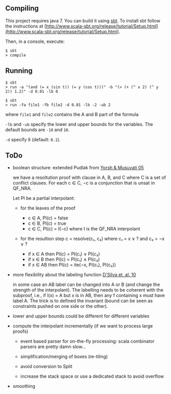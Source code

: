 
## Compiling

This project requires java 7.
You can build it using [sbt](http://www.scala-sbt.org/).
To install sbt follow the instructions at [http://www.scala-sbt.org/release/tutorial/Setup.html](http://www.scala-sbt.org/release/tutorial/Setup.html).

Then, in a console, execute:
```
$ sbt
> compile
```


## Running

```
$ sbt
> run -a "(and (= x (sin t)) (= y (cos t)))" -b "(> (+ (^ x 2) (^ y 2)) 1.2)" -d 0.01 -lb 0
```

```
$ sbt
> run -fa file1 -fb file2 -d 0.01 -lb -2 -ub 2
```
where `file1` and `file2` contains the A and B part of the formula

`-lb` and `-ub` specify the lower and upper bounds for the variables.
The default bounds are `-10` and `10`.

`-d` specify δ (default: `0.1`).


## ToDo

* boolean structure: extended Pudlak from [Yorsh & Musuvati 05](http://link.springer.com/chapter/10.1007%2F11532231_26)

     we have a resoltution proof with clause in A, B, and C where C is a set of conflict clauses.
     For each c ∈ C, ¬c is a conjunction that is unsat in QF_NRA.

     Let PI be a partial interpolant:

     - for the leaves of the proof
         * c ∈ A, PI(c) = false
         * c ∈ B, PI(c) = true
         * c ∈ C, PI(c) = I(¬c) where I is the QF_NRA interpolant

     - for the resultion step c = resolve(c₁, c₂) where c₁ = x ∨ ? and c₂ = ¬x ∨ ?
         * if x ∈ A  then PI(c) = PI(c₁) ∨ PI(c₂)
         * if x ∈ B  then PI(c) = PI(c₁) ∧ PI(c₂)
         * if x ∈ AB then PI(c) = ite(¬x, PI(c₁), PI(c₂))

* more flexibility about the labeling function [D'Silva et. al. 10](http://link.springer.com/chapter/10.1007%2F978-3-642-11319-2_12)

     in some case an AB label can be changed into A or B (and change the strength of the interpolant).
     The labelling needs to be coherent with the subproof, i.e., if l(x) = A but x is in AB, then any f containing x must have label A.
     The trick is to defined the invariant (bound can be seen as constraints pushed on one side or the other).

* lower and upper bounds could be different for different variables

* compute the interpolant incrementally (if we want to process large proofs)

    - event based parser for on-the-fly processing: scala combinator parsers are pretty damn slow...

    - simplification/merging of boxes (re-tiling)

    - avoid conversion to Split

    - increase the stack space or use a dedicated stack to avoid overflow

* smoothing
